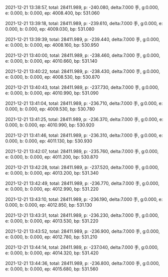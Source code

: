 2021-12-21 13:38:57, total: 28411.989, p: -240.080, delta:7.000 手, g:0.000, e: 0.000, b: 0.000, ep: 4008.400, bp: 531.060

2021-12-21 13:39:18, total: 28411.989, p: -239.610, delta:7.000 手, g:0.000, e: 0.000, b: 0.000, ep: 4009.030, bp: 531.080

2021-12-21 13:39:39, total: 28411.989, p: -239.440, delta:7.000 手, g:0.000, e: 0.000, b: 0.000, ep: 4008.160, bp: 530.950

2021-12-21 13:40:00, total: 28411.989, p: -238.460, delta:7.000 手, g:0.000, e: 0.000, b: 0.000, ep: 4010.660, bp: 531.140

2021-12-21 13:40:22, total: 28411.989, p: -238.430, delta:7.000 手, g:0.000, e: 0.000, b: 0.000, ep: 4008.530, bp: 530.870

2021-12-21 13:40:43, total: 28411.989, p: -237.730, delta:7.000 手, g:0.000, e: 0.000, b: 0.000, ep: 4010.990, bp: 531.090

2021-12-21 13:41:04, total: 28411.989, p: -236.710, delta:7.000 手, g:0.000, e: 0.000, b: 0.000, ep: 4009.530, bp: 530.780

2021-12-21 13:41:25, total: 28411.989, p: -236.370, delta:7.000 手, g:0.000, e: 0.000, b: 0.000, ep: 4010.990, bp: 530.920

2021-12-21 13:41:46, total: 28411.989, p: -236.310, delta:7.000 手, g:0.000, e: 0.000, b: 0.000, ep: 4011.130, bp: 530.930

2021-12-21 13:42:07, total: 28411.989, p: -235.760, delta:7.000 手, g:0.000, e: 0.000, b: 0.000, ep: 4011.200, bp: 530.870

2021-12-21 13:42:28, total: 28411.989, p: -237.520, delta:7.000 手, g:0.000, e: 0.000, b: 0.000, ep: 4013.200, bp: 531.340

2021-12-21 13:42:49, total: 28411.989, p: -236.770, delta:7.000 手, g:0.000, e: 0.000, b: 0.000, ep: 4012.990, bp: 531.220

2021-12-21 13:43:10, total: 28411.989, p: -236.190, delta:7.000 手, g:0.000, e: 0.000, b: 0.000, ep: 4012.850, bp: 531.130

2021-12-21 13:43:31, total: 28411.989, p: -236.230, delta:7.000 手, g:0.000, e: 0.000, b: 0.000, ep: 4013.530, bp: 531.220

2021-12-21 13:43:52, total: 28411.989, p: -236.900, delta:7.000 手, g:0.000, e: 0.000, b: 0.000, ep: 4012.780, bp: 531.210

2021-12-21 13:44:14, total: 28411.989, p: -237.040, delta:7.000 手, g:0.000, e: 0.000, b: 0.000, ep: 4014.320, bp: 531.420

2021-12-21 13:44:36, total: 28411.989, p: -236.800, delta:7.000 手, g:0.000, e: 0.000, b: 0.000, ep: 4015.680, bp: 531.560